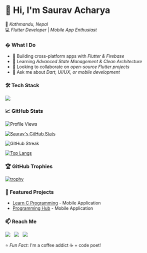 # 👋 Hi, I'm Saurav Acharya

📍 *Kathmandu, Nepal*  
💻 *Flutter Developer* | *Mobile App Enthusiast*  

### � What I Do
- 🔭 Building cross-platform apps with *Flutter & Firebase*  
- 🌱 Learning *Advanced State Management & Clean Architecture*  
- 👯 Looking to collaborate on *open-source Flutter projects*  
- 💬 Ask me about *Dart, UI/UX, or mobile development*  

### 🛠 Tech Stack
<a href="#">
   <img src="https://skillicons.dev/icons?i=vscode,firebase,androidstudio,dart,flutter" />
</a>

### 📈 GitHub Stats 

<p align="left"> <img src="https://komarev.com/ghpvc/?username=SauravAcharya23&label=Profile%20views&color=blueviolet&style=flat" alt="Profile Views" /> </p>

[![Saurav's GitHub Stats](https://github-readme-stats.vercel.app/api?username=SauravAcharya23&show_icons=true&theme=radical)](https://github.com/SauravAcharya23)  
<p>
    <img align="center" src="https://github-readme-streak-stats.herokuapp.com/?user=SauravAcharya23&theme=radical" alt="GitHub Streak" />
  </p>
  
[![Top Langs](https://github-readme-stats.vercel.app/api/top-langs/?username=SauravAcharya23&layout=compact&theme=radical)](https://github.com/SauravAcharya23)

### 🏆 GitHub Trophies
[![trophy](https://github-profile-trophy.vercel.app/?username=SauravAcharya23&theme=darkhub)](https://github.com/ryo-ma/github-profile-trophy)

### 🌟 Featured Projects
- [Learn C Programming](https://play.google.com/store/apps/details?id=com.smait.learnc) - Mobile Application
- [Programming Hub](https://play.google.com/store/apps/details?id=com.smait.learnprogramming) - Mobile Application

### 📫 Reach Me
<p align="left">
<a href="mailto:sauravacharya236@gmail.com" target="blank"><img src="https://skillicons.dev/icons?i=gmail" /></a>
&nbsp
<a href="https://www.linkedin.com/in/saurav-acharya-808514370/" target="blank"><img src="https://skillicons.dev/icons?i=linkedin" /></a>
&nbsp
<a href="https://www.instagram.com/sauravacharya7486?igsh=OXVxbG5paXM5ZWRl" target="blank"><img src="https://skillicons.dev/icons?i=instagram" /></a>
</p>


⭐ *Fun Fact*: I'm a coffee addict ☕ + code poet!
